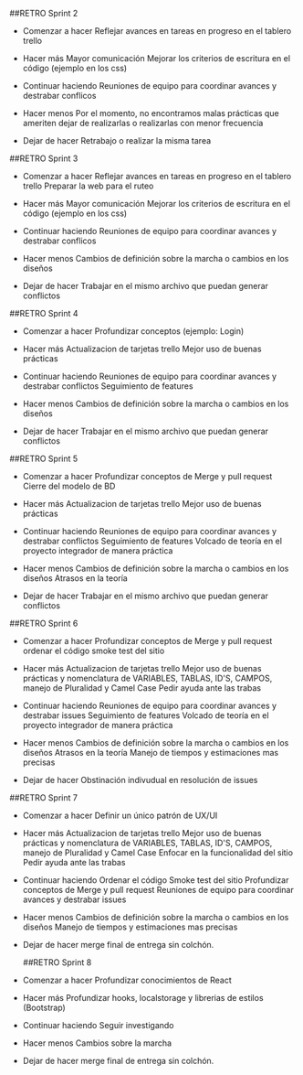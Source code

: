 ##RETRO Sprint 2

- Comenzar a hacer
    Reflejar avances en tareas en progreso en el tablero trello

- Hacer más
    Mayor comunicación
    Mejorar los criterios de escritura en el código (ejemplo en los css)

- Continuar haciendo
    Reuniones de equipo para coordinar avances y destrabar conflicos

- Hacer menos
    Por el momento, no encontramos malas prácticas que ameriten dejar de realizarlas o realizarlas con menor frecuencia

- Dejar de hacer
    Retrabajo o realizar la misma tarea



##RETRO Sprint 3

- Comenzar a hacer
    Reflejar avances en tareas en progreso en el tablero trello
    Preparar la web para el ruteo

- Hacer más
    Mayor comunicación
    Mejorar los criterios de escritura en el código (ejemplo en los css)

- Continuar haciendo
    Reuniones de equipo para coordinar avances y destrabar conflicos

- Hacer menos
   Cambios de definición sobre la marcha o cambios en los diseños

- Dejar de hacer
    Trabajar en el mismo archivo que puedan generar conflictos



##RETRO Sprint 4

- Comenzar a hacer
   Profundizar conceptos (ejemplo: Login)

- Hacer más
   Actualizacion  de tarjetas trello
   Mejor uso de buenas prácticas

- Continuar haciendo
    Reuniones de equipo para coordinar avances y destrabar conflictos
    Seguimiento de features

- Hacer menos
   Cambios de definición sobre la marcha o cambios en los diseños

- Dejar de hacer
    Trabajar en el mismo archivo que puedan generar conflictos



##RETRO Sprint 5

- Comenzar a hacer
   Profundizar conceptos de Merge y  pull request 
   Cierre del modelo de BD

- Hacer más
   Actualizacion de tarjetas trello 
   Mejor uso de buenas prácticas

- Continuar haciendo
    Reuniones de equipo para coordinar avances y destrabar conflictos
    Seguimiento de features
    Volcado de teoría en el proyecto integrador de manera práctica

- Hacer menos
   Cambios de definición sobre la marcha o cambios en los diseños
   Atrasos en la teoría

- Dejar de hacer
    Trabajar en el mismo archivo que puedan generar conflictos


##RETRO Sprint 6

- Comenzar a hacer
   Profundizar conceptos de Merge y pull request 
   ordenar el código
   smoke test del sitio

- Hacer más
   Actualizacion de tarjetas trello 
   Mejor uso de buenas prácticas y nomenclatura de VARIABLES, TABLAS, ID'S, CAMPOS, manejo de   Pluralidad y Camel Case
   Pedir ayuda ante las trabas


- Continuar haciendo
   Reuniones de equipo para coordinar avances y destrabar issues
   Seguimiento de features
   Volcado de teoría en el proyecto integrador de manera práctica

- Hacer menos
   Cambios de definición sobre la marcha o cambios en los diseños
   Atrasos en la teoría
   Manejo de tiempos y estimaciones mas precisas

- Dejar de hacer
   Obstinación indivudual en resolución de issues
    
##RETRO Sprint 7

- Comenzar a hacer
    Definir un único patrón de UX/UI
   
- Hacer más
    Actualizacion de tarjetas trello 
    Mejor uso de buenas prácticas y nomenclatura de VARIABLES, TABLAS, ID'S, CAMPOS, manejo de   Pluralidad y   Camel Case
    Enfocar en la funcionalidad del sitio
    Pedir ayuda ante las trabas


- Continuar haciendo
    Ordenar el código
    Smoke test del sitio
    Profundizar conceptos de Merge y pull request 
    Reuniones de equipo para coordinar avances y destrabar issues
    
- Hacer menos
    Cambios de definición sobre la marcha o cambios en los diseños
    Manejo de tiempos y estimaciones mas precisas

- Dejar de hacer
    merge final de entrega sin colchón.     


    ##RETRO Sprint 8

- Comenzar a hacer
   Profundizar conocimientos de React
   
- Hacer más
   Profundizar hooks, localstorage y librerias de estilos (Bootstrap)

- Continuar haciendo
    Seguir investigando 
    
    
- Hacer menos
    Cambios sobre la marcha
    
- Dejar de hacer
    merge final de entrega sin colchón. 